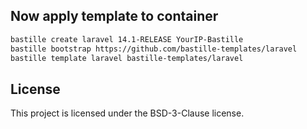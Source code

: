 ## Now apply template to container
```sh
bastille create laravel 14.1-RELEASE YourIP-Bastille
bastille bootstrap https://github.com/bastille-templates/laravel
bastille template laravel bastille-templates/laravel
```
## License
This project is licensed under the BSD-3-Clause license.